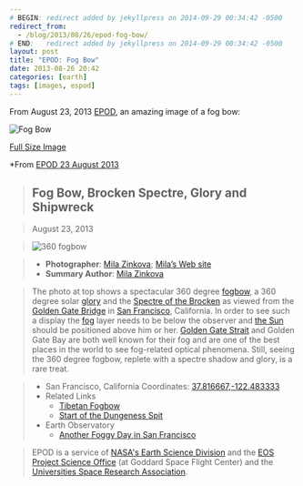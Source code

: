 ```yaml
---
# BEGIN: redirect added by jekyllpress on 2014-09-29 00:34:42 -0500
redirect_from:
  - /blog/2013/08/26/epod-fog-bow/
# END:   redirect added by jekyllpress on 2014-09-29 00:34:42 -0500
layout: post
title: "EPOD: Fog Bow"
date: 2013-08-26 20:42
categories: [earth]
tags: [images, espod]
---
```

From August 23, 2013 [EPOD](http://epod.usra.edu/blog/), an amazing
image of a fog bow:

![Fog Bow](/images/fogbow-thumb.jpg)

[Full Size Image](/images/fogbow.jpg)

*From [EPOD 23 August 2013](http://epod.usra.edu/blog/2013/08/fog-bow-brocken-spectre-glory-and-shipwreck.html)

> ## Fog Bow, Brocken Spectre, Glory and Shipwreck

> August 23, 2013

> ![360 fogbow](http://epod.usra.edu/.a/6a0105371bb32c970b0192ac650e6b970d-750wi "360 fogbow (2)")

> * **Photographer**: [Mila Zinkova](mailto:milazinkova@gmail.com); [Mila’s Web site](https://sites.google.com/site/thebrockeninglory/)
> * **Summary Author**: [Mila Zinkova](mailto:milazinkova@gmail.com)

> The photo at top shows a spectacular 360 degree
[fogbow](http://www.atoptics.co.uk/droplets/fogbow.htm), a 360 degree
solar [glory](http://www.atoptics.co.uk/droplets/glory.htm) and the
[Spectre of the
Brocken](http://www.atoptics.co.uk/droplets/globrock.htm) as viewed from
the [Golden Gate Bridge](http://goldengatebridge.org/research/facts.php)
in [San Francisco](http://en.wikipedia.org/wiki/San_Francisco),
California. In order to see such a display the
[fog](http://www.atoptics.co.uk/droplets/clouds.htm) layer needs to be
below the observer and [the
Sun](http://solarsystem.nasa.gov/planets/profile.cfm?Object=Sun) should
be positioned above him or her. [Golden Gate
Strait](http://en.wikipedia.org/wiki/Golden_Gate) and Golden Gate Bay
are both well known for their fog and are one of the best places in the
world to see fog-related optical phenomena. Still, seeing the 360 degree
fogbow, replete with a spectre shadow and glory, is a rare treat.

> -   San Francisco, California Coordinates: [37.816667,-122.483333](http://www.panoramio.com/map/#lt=37.816667&ln=-122.483333&z=3&k=2&a=1&tab=1&pl=all)
> -   Related Links
>     -   [Tibetan Fogbow](http://epod.usra.edu/blog/2011/12/tibetan-fogbow.html)
>     -   [Start of the Dungeness Spit](http://epod.usra.edu/blog/2009/01/start-of-the-dungeness-spit.html)
> -   Earth Observatory
>     -   [Another Foggy Day in San Francisco](http://earthobservatory.nasa.gov/IOTD/view.php?id=79119)

> EPOD is a service of [NASA's Earth Science
Division](http://nasascience.nasa.gov/earth-science) and the [EOS
Project Science Office](http://eospso.gsfc.nasa.gov/index.php) (at
Goddard Space Flight Center)
and the [Universities Space Research Association](http://www.usra.edu).

